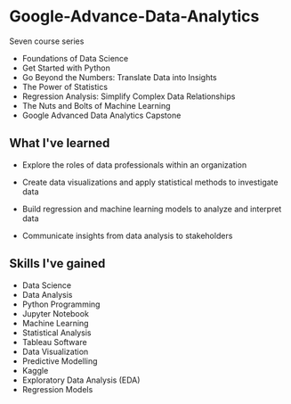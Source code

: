 # Google-Advance-Data-Analytics

Seven course series
- Foundations of Data Science
- Get Started with Python
- Go Beyond the Numbers: Translate Data into Insights
- The Power of Statistics
- Regression Analysis: Simplify Complex Data Relationships
- The Nuts and Bolts of Machine Learning
- Google Advanced Data Analytics Capstone


## What I've learned
- Explore the roles of data professionals within an organization 

- Create data visualizations and apply statistical methods to investigate data

- Build regression and machine learning models to analyze and interpret data

- Communicate insights from data analysis to stakeholders

## Skills I've gained

- Data Science
- Data Analysis
- Python Programming
- Jupyter Notebook
- Machine Learning
- Statistical Analysis
- Tableau Software
- Data Visualization
- Predictive Modelling
- Kaggle
- Exploratory Data Analysis (EDA)
- Regression Models
